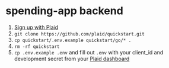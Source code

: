 # spending-app backend

1. [Sign up with Plaid](https://dashboard.plaid.com/signup)
2. `git clone https://github.com/plaid/quickstart.git`
3. `cp quickstart/.env.example quickstart/go/* .`
4. `rm -rf quickstart`
5. `cp .env.example .env` and fill out `.env` with your client\_id and development secret from your [Plaid dashboard](https://dashboard.plaid.com/team/keys)
